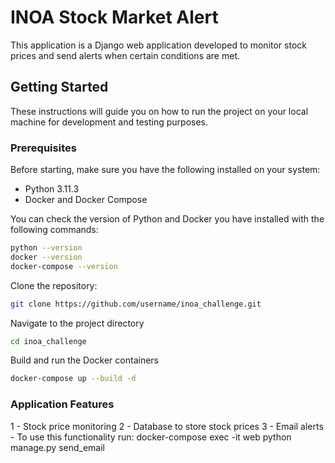 # INOA Stock Market Alert

This application is a Django web application developed to monitor stock prices and send alerts when certain conditions are met.

## Getting Started

These instructions will guide you on how to run the project on your local machine for development and testing purposes.

### Prerequisites

Before starting, make sure you have the following installed on your system:

- Python 3.11.3
- Docker and Docker Compose

You can check the version of Python and Docker you have installed with the following commands:

```sh
python --version
docker --version
docker-compose --version
```

Clone the repository:
```sh
git clone https://github.com/username/inoa_challenge.git
```

Navigate to the project directory
```sh
cd inoa_challenge
```

Build and run the Docker containers
```sh
docker-compose up --build -d
```

### Application Features
1 - Stock price monitoring 
2 - Database to store stock prices
3 - Email alerts - To use this functionality run: docker-compose exec -it web python manage.py send_email
